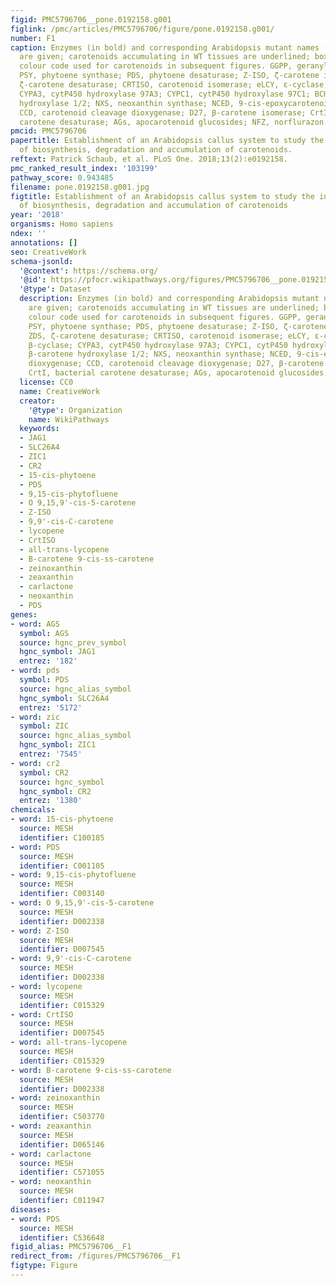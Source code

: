 ```yaml
---
figid: PMC5796706__pone.0192158.g001
figlink: /pmc/articles/PMC5796706/figure/pone.0192158.g001/
number: F1
caption: Enzymes (in bold) and corresponding Arabidopsis mutant names (in italics)
  are given; carotenoids accumulating in WT tissues are underlined; boxes indicate
  colour code used for carotenoids in subsequent figures. GGPP, geranylgeranyl diphosphate;
  PSY, phytoene synthase; PDS, phytoene desaturase; Z-ISO, ζ-carotene isomerase; ZDS,
  ζ-carotene desaturase; CRTISO, carotenoid isomerase; eLCY, ε-cyclase; bLCY, β-cyclase;
  CYPA3, cytP450 hydroxylase 97A3; CYPC1, cytP450 hydroxylase 97C1; BCH1/2, β-carotene
  hydroxylase 1/2; NXS, neoxanthin synthase; NCED, 9-cis-epoxycarotenoid dioxygenase;
  CCD, carotenoid cleavage dioxygenase; D27, β-carotene isomerase; CrtI, bacterial
  carotene desaturase; AGs, apocarotenoid glucosides; NFZ, norflurazon.
pmcid: PMC5796706
papertitle: Establishment of an Arabidopsis callus system to study the interrelations
  of biosynthesis, degradation and accumulation of carotenoids.
reftext: Patrick Schaub, et al. PLoS One. 2018;13(2):e0192158.
pmc_ranked_result_index: '103199'
pathway_score: 0.943485
filename: pone.0192158.g001.jpg
figtitle: Establishment of an Arabidopsis callus system to study the interrelations
  of biosynthesis, degradation and accumulation of carotenoids
year: '2018'
organisms: Homo sapiens
ndex: ''
annotations: []
seo: CreativeWork
schema-jsonld:
  '@context': https://schema.org/
  '@id': https://pfocr.wikipathways.org/figures/PMC5796706__pone.0192158.g001.html
  '@type': Dataset
  description: Enzymes (in bold) and corresponding Arabidopsis mutant names (in italics)
    are given; carotenoids accumulating in WT tissues are underlined; boxes indicate
    colour code used for carotenoids in subsequent figures. GGPP, geranylgeranyl diphosphate;
    PSY, phytoene synthase; PDS, phytoene desaturase; Z-ISO, ζ-carotene isomerase;
    ZDS, ζ-carotene desaturase; CRTISO, carotenoid isomerase; eLCY, ε-cyclase; bLCY,
    β-cyclase; CYPA3, cytP450 hydroxylase 97A3; CYPC1, cytP450 hydroxylase 97C1; BCH1/2,
    β-carotene hydroxylase 1/2; NXS, neoxanthin synthase; NCED, 9-cis-epoxycarotenoid
    dioxygenase; CCD, carotenoid cleavage dioxygenase; D27, β-carotene isomerase;
    CrtI, bacterial carotene desaturase; AGs, apocarotenoid glucosides; NFZ, norflurazon.
  license: CC0
  name: CreativeWork
  creator:
    '@type': Organization
    name: WikiPathways
  keywords:
  - JAG1
  - SLC26A4
  - ZIC1
  - CR2
  - 15-cis-phytoene
  - PDS
  - 9,15-cis-phytofluene
  - O 9,15,9'-cis-5-carotene
  - Z-ISO
  - 9,9'-cis-C-carotene
  - lycopene
  - CrtISO
  - all-trans-lycopene
  - B-carotene 9-cis-ss-carotene
  - zeinoxanthin
  - zeaxanthin
  - carlactone
  - neoxanthin
  - PDS
genes:
- word: AGS
  symbol: AGS
  source: hgnc_prev_symbol
  hgnc_symbol: JAG1
  entrez: '182'
- word: pds
  symbol: PDS
  source: hgnc_alias_symbol
  hgnc_symbol: SLC26A4
  entrez: '5172'
- word: zic
  symbol: ZIC
  source: hgnc_alias_symbol
  hgnc_symbol: ZIC1
  entrez: '7545'
- word: cr2
  symbol: CR2
  source: hgnc_symbol
  hgnc_symbol: CR2
  entrez: '1380'
chemicals:
- word: 15-cis-phytoene
  source: MESH
  identifier: C100185
- word: PDS
  source: MESH
  identifier: C001105
- word: 9,15-cis-phytofluene
  source: MESH
  identifier: C003140
- word: O 9,15,9'-cis-5-carotene
  source: MESH
  identifier: D002338
- word: Z-ISO
  source: MESH
  identifier: D007545
- word: 9,9'-cis-C-carotene
  source: MESH
  identifier: D002338
- word: lycopene
  source: MESH
  identifier: C015329
- word: CrtISO
  source: MESH
  identifier: D007545
- word: all-trans-lycopene
  source: MESH
  identifier: C015329
- word: B-carotene 9-cis-ss-carotene
  source: MESH
  identifier: D002338
- word: zeinoxanthin
  source: MESH
  identifier: C503770
- word: zeaxanthin
  source: MESH
  identifier: D065146
- word: carlactone
  source: MESH
  identifier: C571055
- word: neoxanthin
  source: MESH
  identifier: C011947
diseases:
- word: PDS
  source: MESH
  identifier: C536648
figid_alias: PMC5796706__F1
redirect_from: /figures/PMC5796706__F1
figtype: Figure
---
```

